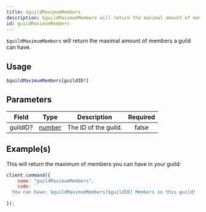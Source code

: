 ```yaml
---
title: $guildMaximumMembers
description: $guildMaximumMembers will return the maximal amount of members a guild can have.
id: guildMaximumMembers
---
```


`$guildMaximumMembers` will return the maximal amount of members a guild can have.

## Usage

```php
$guildMaximumMembers[guildID?]
```

## Parameters

| Field    | Type                                                                                              | Description          | Required |
| -------- | ------------------------------------------------------------------------------------------------- | -------------------- | :------: |
| guildID? | [number](https://developer.mozilla.org/en-US/docs/Web/JavaScript/Reference/Global_Objects/Number) | The ID of the guild. |  false   |

## Example(s)

This will return the maximum of members you can have in your guild:

```javascript
client.command({
    name: "guildMaximumMembers",
    code: `
  You can have: $guildMaximumMembers[$guildID] Members in this guild!
  `
});
```
